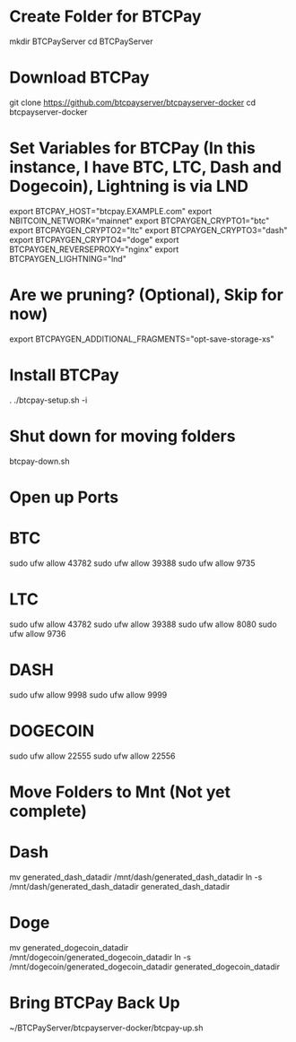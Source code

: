 # Create Folder for BTCPay 
mkdir BTCPayServer
cd BTCPayServer

# Download BTCPay 
git clone https://github.com/btcpayserver/btcpayserver-docker
cd btcpayserver-docker

# Set Variables for BTCPay (In this instance, I have BTC, LTC, Dash and Dogecoin), Lightning is via LND
	
export BTCPAY_HOST="btcpay.EXAMPLE.com"
export NBITCOIN_NETWORK="mainnet"
export BTCPAYGEN_CRYPTO1="btc"
export BTCPAYGEN_CRYPTO2="ltc"
export BTCPAYGEN_CRYPTO3="dash"
export BTCPAYGEN_CRYPTO4="doge"
export BTCPAYGEN_REVERSEPROXY="nginx"
export BTCPAYGEN_LIGHTNING="lnd"

# Are we pruning? (Optional), Skip for now)
export BTCPAYGEN_ADDITIONAL_FRAGMENTS="opt-save-storage-xs"

# Install BTCPay 
. ./btcpay-setup.sh -i

# Shut down for moving folders
btcpay-down.sh

# Open up Ports
# BTC 
sudo ufw allow 43782
sudo ufw allow 39388
sudo ufw allow 9735

# LTC
sudo ufw allow 43782
sudo ufw allow 39388
sudo ufw allow 8080
sudo ufw allow 9736

# DASH
sudo ufw allow 9998
sudo ufw allow 9999

# DOGECOIN
sudo ufw allow 22555
sudo ufw allow 22556

# Move Folders to Mnt (Not yet complete)

# Dash 	
mv generated_dash_datadir /mnt/dash/generated_dash_datadir
ln -s /mnt/dash/generated_dash_datadir generated_dash_datadir

# Doge 
mv generated_dogecoin_datadir /mnt/dogecoin/generated_dogecoin_datadir
ln -s /mnt/dogecoin/generated_dogecoin_datadir generated_dogecoin_datadir





# Bring BTCPay Back Up
~/BTCPayServer/btcpayserver-docker/btcpay-up.sh
